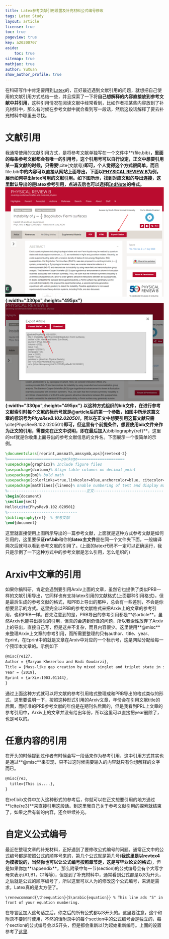 ```yaml
---
title: Latex参考文献引用设置及补充材料公式编号修改
tags: Latex Study
layout: article
license: true
toc: true
pageview: true
key: a20200707
aside:
    toc: true
sitemap: true
mathjax: true
author: YuXuan
show_author_profile: true
---
```

在科研写作中肯定要用到[Latex](https://www.latex-project.org/)的，正好最近遇到文献引用的问题，就想把自己使用的文献引用方式总结一些，并且探索了一下将**自己想解释的内容直接放到参考文献中并引用**，这种引用情况在阅读文献中经常看到，比如作者把某些内容放到了补充材料中，那么有时候在参考文献中就会看到写一段话，然后这段话解释了要去补充材料中哪里去寻找。
<!--more-->
# 文献引用
我通常使用的文献引用方式，是将参考文献单独写在一个文件中**(file.bib)**，里面的每条参考文献都会有唯一的引用号，这个引用号可以自行设定，正文中想要引用某一篇文献的时候，只需要**\cite{文献号}**即可，个人觉得这个方式很简单，而且**file.bib**中的内容可以直接从网站上面导出，下面以[PHYSICAL REVIEW B](https://journals.aps.org/prb/)为例，展示如何导出latex可用的文献引用。如下图所示，找到对应文献的导出连接，这里默认导出的是latex参考引用，点进去后也可以选择[EndNote](https://endnote.com/)的格式。
![png](../assets/images/latex/p1.png){:width="330px",:height="495px"}![png](../assets/images/latex/p2.png){:width="330px",:height="495px"}
以这种方式组织的bib文件，在进行参考文献索引时每个文献的标示号就是@article后的第一个参数，如图中所示这篇文章的标识号为*PhysRevB.102.020501*，所以在正文中想要引用这篇文献只需**\cite{PhysRevB.102.020501}**即可，但这里有个前提条件，想要使用bib文件来作为正文的引用，需要先在正文中说明，即在最后加入**\bibliography{ref}**，这里的ref就是你收集上面导出的参考文献信息的文件名。下面展示一个很简单的示例。
```latex
\documentclass[reprint,amsmath,amssymb,aps]{revtex4-2}
%========================package=====================
\usepackage{graphicx}% Include figure files
\usepackage{dcolumn}% Align table columns on decimal point
\usepackage{bm}% bold math
\usepackage[colorlinks=true,linkcolor=blue,anchorcolor=blue, citecolor=blue,urlcolor=blue]{hyperref}% add hypertext capabilities
\usepackage[mathlines]{lineno}% Enable numbering of text and display math
%-----------------------------------正文---------------------------------------------
\begin{document}
\section{sec1}
Hello\cite{PhysRevB.102.020501}
%-------------------------------
\bibliography{ref}  % 参考文献
\end{document}
```
这里就直接使用上图所示导出的一篇参考文献，上面就是这种方式参考文献是如何引用的，这里要保证**ref.bib**和你的**latex主文件**是在同一个文件夹下面，一般编译两次后就可以看到参考文献的引用了。(上面的latex代码不一定可以正确运行，我只是示例了一下这种方式中的参考文献是怎么引用，怎么组织的)

# Arxiv中文章的引用
如果你搞科研，肯定会遇到要引用Arxiv上面的文章，虽然它也提供了类似PRB一样的文献引用导出，它同样也有支持latex引用的文献格式(上面那种引用格式)，但是最后生成的参考文献的格式，和PRB上导出的那种，总会有一些差别，不会是你想要显示的方式。这里完全以PRB的参考文献格式来把Arxiv上的文章的参考引用，也和PRB一样。首先注意到的是，PRB导出的参考引用都是**@article**，虽然Arxiv也能导出类似的引用，但真的会遇到奇怪的问题，所以我索性放弃了Arxiv上的导出，直接自己写，但是这并不复杂，而且内容很少。这里使用**@misc**来整理Arxiv上文章的参考引用，而所需要整理的只有author、title、year、Eprint，在Eprint中的就是文章在Arxiv中对应的一个标示号，这是网站分配给每一个预印本文章的。示例如下
```latex
@misc{re127,
Author = {Maryam Khezerlou and Hadi Goudarzi},
Title = {Mass-like gap creation by mixed singlet and triplet state in superconducting topological insulator},
Year = {2019},
Eprint = {arXiv:1903.01144},
}
```
通过上面这种方式就可以将文献的参考引用格式整理成和PRB导出的格式类似的形式，这里要说明一下，按照这种形式引用的Arxiv文章，年份会在引用文献title的后面，而标准的PRB参考文献的年份是在期刊名后面的，但是我看到PRL上文章的参考引用中，Arxiv上的文章并没有给出年份，所以这里可以直接把year删除了，也是可以的。
# 任意内容的引用
在开头的时候提到过作者有时候会写一段话来作为参考引用，这中引用方式其实也是通过**@misc**来实现，只不过这时候需要输入的内容就只有你想解释的文字而已。
```latex
@misc{re3,
  title={This is....},
}
```
在ref.bib文件中加入这种形式的参考后，你就可以在正文想要引用的地方通过**\cite{re3}**来直接引用这段话。到这里我自己关于参考文献引用的探索就结束了，如果之后有新的内容，还会继续补充。

# 自定义公式编号

最近在整理文章的补充材料，正好遇到了要修改公式编号的问题。通常正文中的公式编号都是按照公式的顺序号来的，第几个公式就是第几号(**我这里是以revtex4为模板说的，当然你也可以让公式编号按照章节走，这是写毕业论文的格式**)，但是如果你加**\appendix**，那么附录中每一节(section)的公式编号会有个大写字母来表示(A1,B1，C1等等)，但是到了补充材料中，通常看到公式都是以S为开头，之后就是公式的顺序编号了，所以这里可以人为的修改这个公式编号，来满足需求，Latex真的是太方便了。

```late
\renewcommand{\theequation}{S\arabic{equation}} % This line ads "S" in front of your equation numbering.
```

在导言区加入这句话之后，你之后的所有公式都以S开头的。这里要注意，这个和附录不要同时使用，不然的话附录中的每个section中的公式编号会是独立的，每个section的公式编号会以S开头，但是都会重新以1为起始重新编号。上面的设置参考了[这里]( https://tex.stackexchange.com/questions/164640/customize-equation-numbering-for-equation-environment ).